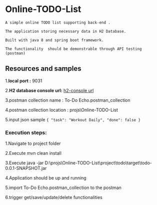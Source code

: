 # Online-TODO-List
`A simple online TODO list supporting back-end .`

`The application storing necessary data in H2 Database.`

`Built with java 8 and spring boot framework. `

`The functionality  should be demonstrable through API testing (postman)`



## Resources and samples

1.**local port :** 9031

2.**H2 database console url:** [h2-console url](http://localhost:9031/api/todoItems/h2-console)

3.postman collection name     : To-Do Echo.postman_collection

4.postman collection location : projs\Online-TODO-List

5.input json sample
    `{
    "task": "Workout Daily",
    "done": false
    }`


### Execution steps:

1.Navigate to project folder

2.Execute mvn clean install

3.Execute java -jar D:\projs\Online-TODO-List\project\todo\target\todo-0.0.1-SNAPSHOT.jar

4.Application should be up and running

5.import To-Do Echo.postman_collection to the postman

6.trigger get/save/update/delete functionalities

